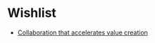 # Wishlist

* [Collaboration that accelerates value creation](https://www.thoughtworks.com/perspectives/edition7-collaboration)
